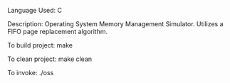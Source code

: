 

Language Used: C


Description: Operating System Memory Management Simulator. Utilizes a FIFO page replacement algorithm.

To build project: make

To clean project: make clean

To invoke: ./oss
